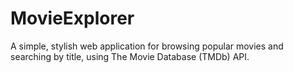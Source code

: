 # MovieExplorer
A simple, stylish web application for browsing popular movies and searching by title, using The Movie Database (TMDb) API.

